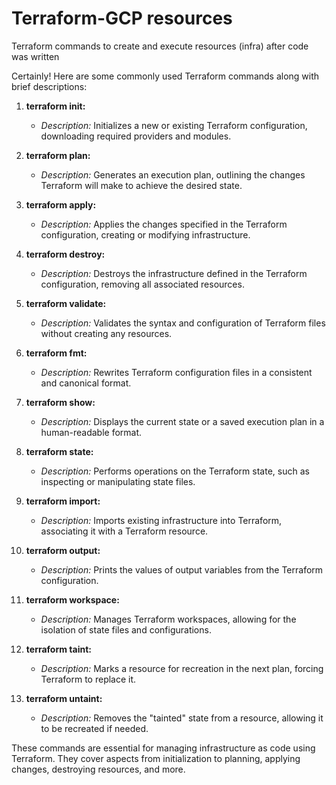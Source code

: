 # Terraform-GCP resources 

Terraform commands to create and execute resources (infra) after code was written

Certainly! Here are some commonly used Terraform commands along with brief descriptions:

1. **terraform init:**
   - *Description:* Initializes a new or existing Terraform configuration, downloading required providers and modules.

2. **terraform plan:**
   - *Description:* Generates an execution plan, outlining the changes Terraform will make to achieve the desired state.

3. **terraform apply:**
   - *Description:* Applies the changes specified in the Terraform configuration, creating or modifying infrastructure.

4. **terraform destroy:**
   - *Description:* Destroys the infrastructure defined in the Terraform configuration, removing all associated resources.

5. **terraform validate:**
   - *Description:* Validates the syntax and configuration of Terraform files without creating any resources.

6. **terraform fmt:**
   - *Description:* Rewrites Terraform configuration files in a consistent and canonical format.

7. **terraform show:**
   - *Description:* Displays the current state or a saved execution plan in a human-readable format.

8. **terraform state:**
   - *Description:* Performs operations on the Terraform state, such as inspecting or manipulating state files.

9. **terraform import:**
   - *Description:* Imports existing infrastructure into Terraform, associating it with a Terraform resource.

10. **terraform output:**
    - *Description:* Prints the values of output variables from the Terraform configuration.

11. **terraform workspace:**
    - *Description:* Manages Terraform workspaces, allowing for the isolation of state files and configurations.

12. **terraform taint:**
    - *Description:* Marks a resource for recreation in the next plan, forcing Terraform to replace it.

13. **terraform untaint:**
    - *Description:* Removes the "tainted" state from a resource, allowing it to be recreated if needed.

These commands are essential for managing infrastructure as code using Terraform. They cover aspects from initialization to planning, applying changes, destroying resources, and more.
